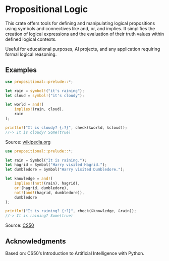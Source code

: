 # Propositional Logic

This crate offers tools for defining and manipulating logical propositions using symbols and connectives like and, or, and implies. It simplifies the creation of logical expressions and the evaluation of their truth values within defined logical contexts.

Useful for educational purposes, AI projects, and any application requiring formal logical reasoning.

## Examples
```rust
use propositional::prelude::*;

let rain = symbol!("it's raining");
let cloud = symbol!("it's cloudy");

let world = and!(
    implies!(rain, cloud),
    rain
);

println!("It is cloudy? {:?}", check(&world, &cloud));
//-> It is cloudy? Some(true)
```
Source: [wikipedia.org](https://en.wikipedia.org/wiki/Propositional_calculus#Arguments)

```rust
use propositional::prelude::*;

let rain = Symbol("It is raining.");
let hagrid = Symbol("Harry visited Hagrid.");
let dumbledore = Symbol("Harry visited Dumbledore.");

let knowledge = and!(
    implies!(not!(rain), hagrid),
    or!(hagrid, dumbledore),
    not!(and!(hagrid, dumbledore)),
    dumbledore
);

println!("It is raining? {:?}", check(&knowledge, &rain));
//-> It is raining? Some(true)
```
Source: [CS50](https://youtu.be/HWQLez87vqM?si=ULqkreSQPM2Y1n42&t=1692)

## Acknowledgments
Based on: CS50’s Introduction to Artificial Intelligence with Python.
